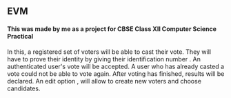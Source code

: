 ## EVM
#### This was made by me as a project for CBSE Class XII Computer Science Practical

In this, a registered set of voters will be able to cast their vote. They will have to prove their identity by giving their identification number . An authenticated user's vote will be accepted. A user who has already casted a vote could not be able to vote again. After voting has finished, results will be declared. An edit option , will allow to create new voters and choose candidates.
